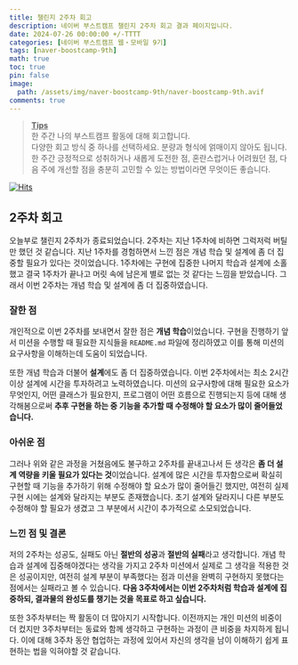 ```yaml
---
title: 챌린지 2주차 회고
description: 네이버 부스트캠프 챌린지 2주차 회고 결과 페이지입니다.
date: 2024-07-26 00:00:00 +/-TTTT
categories: [네이버 부스트캠프 웹・모바일 9기]
tags: [naver-boostcamp-9th]
math: true
toc: true
pin: false
image:
  path: /assets/img/naver-boostcamp-9th/naver-boostcamp-9th.avif
comments: true
---
```


<blockquote class="prompt-tip"><p><strong><u>Tips</u></strong> <br />
한 주간 나의 부스트캠프 활동에 대해 회고합니다. <br />
다양한 회고 방식 중 하나를 선택하세요. 분량과 형식에 얽매이지 않아도 됩니다. <br />
한 주간 긍정적으로 성취하거나 새롭게 도전한 점, 혼란스럽거나 어려웠던 점, 다음 주에 개선할 점을 충분히 고민할 수 있는 방법이라면 무엇이든 좋습니다.</p></blockquote>

[![Hits](https://hits.seeyoufarm.com/api/count/incr/badge.svg?url=https%3A%2F%2Fhyunjinno.github.io%2Fnaver-boostcamp-9th%2F2024-07-26-challenge-day10%2F&count_bg=%2379C83D&title_bg=%23555555&icon=&icon_color=%23E7E7E7&title=hits&edge_flat=false)](https://hits.seeyoufarm.com)

## 2주차 회고

오늘부로 챌린지 2주차가 종료되었습니다. 2주차는 지난 1주차에 비하면 그럭저럭 버틸만 했던 것 같습니다. 지난 1주차를 경험하면서 느낀 점은 개념 학습 및 설계에 좀 더 집중할 필요가 있다는 것이었습니다. 1주차에는 구현에 집중한 나머지 학습과 설계에 소홀했고 결국 1주차가 끝나고 머릿 속에 남은게 별로 없는 것 같다는 느낌을 받았습니다. 그래서 이번 2주차는 개념 학습 및 설계에 좀 더 집중하였습니다.

### 잘한 점

개인적으로 이번 2주차를 보내면서 잘한 점은 **개념 학습**이었습니다. 구현을 진행하기 앞서 미션을 수행할 때 필요한 지식들을 `README.md` 파일에 정리하였고 이를 통해 미션의 요구사항을 이해하는데 도움이 되었습니다.

또한 개념 학습과 더불어 **설계**에도 좀 더 집중하였습니다. 이번 2주차에서는 최소 2시간 이상 설계에 시간을 투자하려고 노력하였습니다. 미션의 요구사항에 대해 필요한 요소가 무엇인지, 어떤 클래스가 필요한지, 프로그램이 어떤 흐름으로 진행되는지 등에 대해 생각해봄으로써 **추후 구현을 하는 중 기능을 추가할 때 수정해야 할 요소가 많이 줄어들었습니다.**

### 아쉬운 점

그러나 위와 같은 과정을 거쳤음에도 불구하고 2주차를 끝내고나서 든 생각은 **좀 더 설계 역량을 키울 필요가 있다는 것**이었습니다. 설계에 많은 시간을 투자함으로써 확실히 구현할 때 기능을 추가하기 위해 수정해야 할 요소가 많이 줄어들긴 했지만, 여전히 실제 구현 시에는 설계와 달라지는 부분도 존재했습니다. 초기 설계와 달라지니 다른 부분도 수정해야 할 필요가 생겼고 그 부분에서 시간이 추가적으로 소모되었습니다.

### 느낀 점 및 결론

저의 2주차는 성공도, 실패도 아닌 **절반의 성공**과 **절반의 실패**라고 생각합니다. 개념 학습과 설계에 집중해야겠다는 생각을 가지고 2주차 미션에서 실제로 그 생각을 적용한 것은 성공이지만, 여전히 설계 부분이 부족했다는 점과 미션을 완벽히 구현하지 못했다는 점에서는 실패라고 볼 수 있습니다.
**다음 3주차에서는 이번 2주차처럼 학습과 설계에 집중하되, 결과물의 완성도를 챙기는 것을 목표로 하고 싶습니다.**

또한 3주차부터는 짝 활동이 더 많아지기 시작합니다. 이전까지는 개인 미션의 비중이 더 컸지만 3주차부터는 동료와 함께 생각하고 구현하는 과정이 큰 비중을 차지하게 됩니다. 이에 대해 3주차 동안 협업하는 과정에 있어서 자신의 생각을 남이 이해하기 쉽게 표현하는 법을 익혀야할 것 같습니다.
